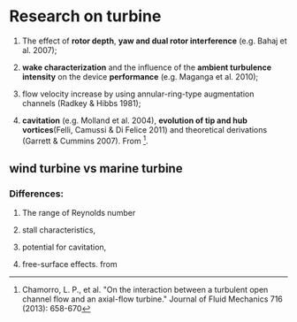 
# Research on turbine

1. The effect of **rotor depth**, **yaw and dual rotor interference** (e.g. Bahaj et al. 2007);

2. **wake characterization** and the influence of the **ambient turbulence intensity** on the device **performance** (e.g. Maganga et al. 2010);

3. flow velocity increase by using annular-ring-type augmentation channels (Radkey & Hibbs 1981);

4. **cavitation** (e.g. Molland et al. 2004), **evolution of tip and hub vortices**(Felli, Camussi & Di Felice 2011) and theoretical derivations (Garrett & Cummins 2007). From [^reference1].

[^reference1]:  Chamorro, L. P., et al. "On the interaction between a turbulent open channel flow and an axial-flow turbine." Journal of Fluid Mechanics 716 (2013): 658-670

## wind turbine vs marine turbine

### Differences:

1. The range of Reynolds number

2. stall characteristics,

3.  potential for cavitation,

4. free-surface effects. from


